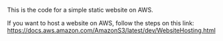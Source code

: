 This is the code for a simple static website on AWS.

If you want to host a website on AWS, follow the steps on this link: https://docs.aws.amazon.com/AmazonS3/latest/dev/WebsiteHosting.html

